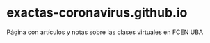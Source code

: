 # exactas-coronavirus.github.io
Página con artículos y notas sobre las clases virtuales en FCEN UBA
